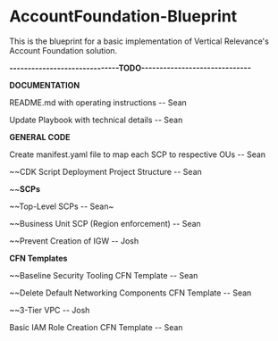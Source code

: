 # AccountFoundation-Blueprint
This is the blueprint for a basic implementation of Vertical Relevance's Account Foundation solution.

**------------------------------TODO------------------------------**

**DOCUMENTATION**

README.md with operating instructions -- Sean

Update Playbook with technical details -- Sean

**GENERAL CODE**

Create manifest.yaml file to map each SCP to respective OUs -- Sean

~~CDK Script Deployment Project Structure -- Sean
  
~~**SCPs**

~~Top-Level SCPs -- Sean~

~~Business Unit SCP (Region enforcement) -- Sean

~~Prevent Creation of IGW -- Josh

**CFN Templates**

~~Baseline Security Tooling CFN Template -- Sean

~~Delete Default Networking Components CFN Template -- Sean

~~3-Tier VPC -- Josh

Basic IAM Role Creation CFN Template -- Sean
